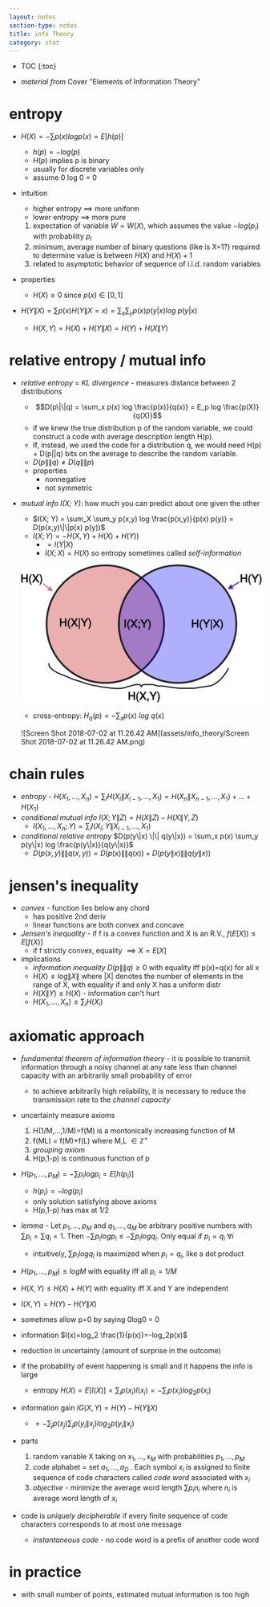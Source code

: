 ```yaml
---
layout: notes
section-type: notes
title: info Theory
category: stat
---
```


* TOC
{:toc}
- *material from* Cover "Elements of Information Theory"

# entropy

- $H(X) = - \sum p(x) log p(x) = E[h(p)]$
  - $h(p)= - log(p)$
  - $H(p)$ implies p is binary
  - usually for discrete variables only
  - assume 0 log 0 = 0

- intuition
  - higher entropy $\implies$ more uniform
  - lower entropy $\implies$ more pure
  1. expectation of variable $W=W(X)$, which assumes the value $-log(p_i)$ with probability $p_i$
  2. minimum, average number of binary questions (like is X=1?) required to determine value is between $H(X)$ and $H(X)+1$
  3. related to asymptotic behavior of sequence of i.i.d. random variables

- properties

  - $H(X) \geq 0$ since $p(x) \in [0, 1]$

- $H(Y\|X)=\sum p(x) H(Y\|X=x) = \sum_x \sum_y p(x) p(y|x) log \: p(y|x)$
  - $H(X,Y)=H(X)+H(Y\|X) =H(Y)+H(X\|Y)$

# relative entropy / mutual info

- *relative entropy* = *KL divergence* - measures distance between 2 distributions
  - $$D(p\|\|q) = \sum_x p(x) log \frac{p(x)}{q(x)} = E_p log \frac{p(X)}{q(X)}$$
  - if we knew the true distribution p of the random variable, we could construct a code with average description length H(p). 
  - If, instead, we used the code for a distribution q, we would need H(p) + D(p\|\|q) bits on the average to describe the random variable.
  - $D(p\|\|q) \neq D(q\|\|p)$
  - properties
    - nonnegative
    - not symmetric

- *mutual info I(X; Y)*: how much you can predict about one given the other
  - $I(X; Y) = \sum_X \sum_y p(x,y) log \frac{p(x,y)}{p(x) p(y)} = D(p(x,y)\|\|p(x) p(y))$
  - $I(X; Y) =  -H(X,Y) + H(X) + H(Y))$
    - $=I(Y|X)$
    - $I(X; X) = H(X)$ so entropy sometimes called *self-information*

  ![entropy-venn-diagram](assets/info_theory/entropy-venn-diagram.png)

  - cross-entropy: $H_q(p) = -\sum_x p(x) \: log \: q(x)$

  ![Screen Shot 2018-07-02 at 11.26.42 AM](assets/info_theory/Screen Shot 2018-07-02 at 11.26.42 AM.png)

# chain rules

- *entropy* - $H(X_1, ..., X_n) = \sum_i H(X_i \| X_{i-1}, ..., X_1) = H(X_n \| X_{n-1}, ..., X_1) + ... + H(X_1)$
- *conditional mutual info* $I(X; Y\|Z) = H(X\|Z) - H(X\|Y,Z)$
  - $I(X_1, ..., X_n; Y) = \sum_i I(X_i; Y\|X_{i-1}, ... , X_1)$
- *conditional relative entropy* $D(p(y\|x) \|\| q(y\|x)) = \sum_x p(x) \sum_y p(y\|x) log \frac{p(y\|x)}{q(y\|x)}$
  - $D(p(x, y)\|\|q(x, y)) = D(p(x)\|\|q(x)) + D(p(y\|x)\|\|q(y\|x))$

# jensen's inequality

- *convex* - function lies below any chord
  - has positive 2nd deriv
  - linear functions are both convex and concave
- *Jensen's inequality* - if f is a convex function and X is an R.V., $f(E[X]) \leq E[f(X)]$
  - if f strictly convex, equality $\implies X=E[X]$
- implications
  - *information inequality* $D(p\|\|q) \geq 0$ with equality iff p(x)=q(x) for all x
  - $H(X) \leq log \|X\|$ where \|X\| denotes the number of elements in the range of X, with equality if and only X has a uniform distr
  - $H(X\|Y) \leq H(X)$ - information can't hurt
  - $H(X_1, ..., X_n) \leq \sum_i H(X_i)$

# axiomatic approach
- *fundamental theorem of information theory* - it is possible to transmit information through a noisy channel at any rate less than channel capacity with an arbitrarily small probability of error
  - to achieve arbitrarily high reliability, it is necessary to reduce the transmission rate to the *channel capacity*
- uncertainty measure axioms
  1. H(1/M,...,1/M)=f(M) is a montonically increasing function of M
  2. f(ML) = f(M)+f(L) where M,L $\in \mathbb{Z}^+$
  3. *grouping axiom*
  4. H(p,1-p) is continuous function of p
- $H(p_1,...,p_M) = - \sum p_i log p_i = E[h(p_i)]$
  - $h(p_i)= - log(p_i)$
  - only solution satisfying above axioms
  - H(p,1-p) has max at 1/2
- *lemma* - Let $p_1,...,p_M$ and $q_1,...,q_M$ be arbitrary positive numbers with $\sum p_i = \sum q_i = 1$. Then $-\sum p_i log p_i \leq - \sum p_i log q_i$. Only equal if $p_i = q_i \: \forall i$
  - intuitively, $\sum p_i log q_i$ is maximized when $p_i=q_i$, like a dot product
- $H(p_1,...,p_M) \leq log M$ with equality iff  all $p_i = 1/M$
- $H(X,Y) \leq H(X) + H(Y)$ with equality iff X and Y are independent
- $I(X,Y)=H(Y)-H(Y\|X)$
- sometimes allow p=0 by saying 0log0 = 0
- information $I(x)=log_2 \frac{1}{p(x)}=-log_2p(x)$
- reduction in uncertainty (amount of surprise in the outcome)
- if the probability of event happening is small and it happens the info is large
    - entropy $H(X)=E[I(X)]=\sum_i p(x_i)I(x_i)=-\sum_i p(x_i)log_2 p(x_i)$
- information gain $IG(X,Y)=H(Y)-H(Y\|X)$

    - $=-\sum_j p(x_j) \sum_i p(y_i\|x_j) log_2 p(y_i\|x_j)$
- parts
  1. random variable X taking on $x_1,...,x_M$ with probabilities $p_1,...,p_M$
  2. code alphabet = set $a_1,...,a_D$ . Each symbol $x_i$ is assigned to finite sequence of code characters called *code word* associated with $x_i$
  3. *objective* - minimize the average word length $\sum p_i n_i$ where $n_i$ is average word length of $x_i$
- code is *uniquely decipherable* if every finite sequence of code characters corresponds to at most one message
  - *instantaneous code* - no code word is a prefix of another code word

# in practice

- with small number of points, estimated mutual information is too high